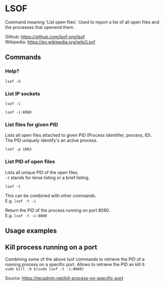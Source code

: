 # LSOF

Command meaning 'List open files'. Used to report a list of all open files and the processes that openend them.

Github: https://github.com/lsof-org/lsof  
Wikipedia: https://en.wikipedia.org/wiki/Lsof  

## Commands

### Help?
`lsof -h`

### List IP sockets
`lsof -i`

`lsof -i:8080`

### List files for given PID
Lists all open files attached to given PID (Process Identifier, process, ID).  
The PID uniquely identify's an active process.

`lsof -p 1083`

### List PID of open files
Lists all unique PID of the open files.  
`-t` stands for terse listing or a brief listing.

`lsof -t`

This can be combined with other commands.  
E.g. `lsof -t -i`

Return the PID of the process running on port 8080.  
E.g. `lsof -t -i:8080`

## Usage examples

## Kill process running on a port

Combining some of the above lsof commands to retrieve the PID of a running process on a specific port. 
Allows to retrieve the PID an kill it:  
`sudo kill -9 $(sudo lsof -t -i:8080)`

Source: https://tecadmin.net/kill-process-on-specific-port